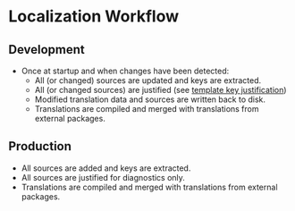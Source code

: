 # Localization Workflow

## Development
+ Once at startup and when changes have been detected:
    + All (or changed) sources are updated and keys are extracted.
    + All (or changed sources) are justified (see [template key justification](internals/template-key-justification.md))
    + Modified translation data and sources are written back to disk.
    + Translations are compiled and merged with translations from external packages.

## Production
+ All sources are added and keys are extracted.
+ All sources are justified for diagnostics only.
+ Translations are compiled and merged with translations from external packages.
